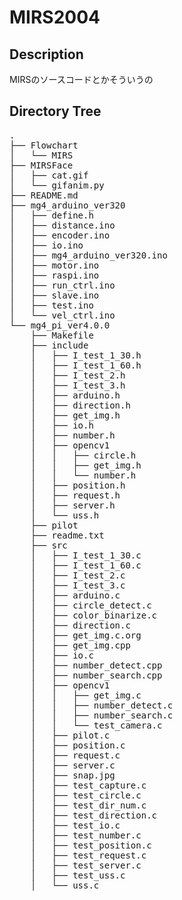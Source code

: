 # MIRS2004

## Description
MIRSのソースコードとかそういうの

## Directory Tree
<pre>
.
├── Flowchart
│   └── MIRS
├── MIRSFace
│   ├── cat.gif
│   └── gifanim.py
├── README.md
├── mg4_arduino_ver320
│   ├── define.h
│   ├── distance.ino
│   ├── encoder.ino
│   ├── io.ino
│   ├── mg4_arduino_ver320.ino
│   ├── motor.ino
│   ├── raspi.ino
│   ├── run_ctrl.ino
│   ├── slave.ino
│   ├── test.ino
│   └── vel_ctrl.ino
└── mg4_pi_ver4.0.0
    ├── Makefile
    ├── include
    │   ├── I_test_1_30.h
    │   ├── I_test_1_60.h
    │   ├── I_test_2.h
    │   ├── I_test_3.h
    │   ├── arduino.h
    │   ├── direction.h
    │   ├── get_img.h
    │   ├── io.h
    │   ├── number.h
    │   ├── opencv1
    │   │   ├── circle.h
    │   │   ├── get_img.h
    │   │   └── number.h
    │   ├── position.h
    │   ├── request.h
    │   ├── server.h
    │   └── uss.h
    ├── pilot
    ├── readme.txt
    ├── src
    │   ├── I_test_1_30.c
    │   ├── I_test_1_60.c
    │   ├── I_test_2.c
    │   ├── I_test_3.c
    │   ├── arduino.c
    │   ├── circle_detect.c
    │   ├── color_binarize.c
    │   ├── direction.c
    │   ├── get_img.c.org
    │   ├── get_img.cpp
    │   ├── io.c
    │   ├── number_detect.cpp
    │   ├── number_search.cpp
    │   ├── opencv1
    │   │   ├── get_img.c
    │   │   ├── number_detect.c
    │   │   ├── number_search.c
    │   │   └── test_camera.c
    │   ├── pilot.c
    │   ├── position.c
    │   ├── request.c
    │   ├── server.c
    │   ├── snap.jpg
    │   ├── test_capture.c
    │   ├── test_circle.c
    │   ├── test_dir_num.c
    │   ├── test_direction.c
    │   ├── test_io.c
    │   ├── test_number.c
    │   ├── test_position.c
    │   ├── test_request.c
    │   ├── test_server.c
    │   ├── test_uss.c
    │   └── uss.c
    
</pre>
